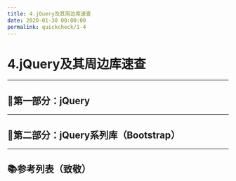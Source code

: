 ```yaml
---
title: 4.jQuery及其周边库速查
date: 2020-01-30 00:00:00
permalink: quickcheck/1-4
---
```


# 4.jQuery及其周边库速查

---

## 🐣第一部分：jQuery

---

## 🦁第二部分：jQuery系列库（Bootstrap）

---

## 📚参考列表（致敬）
